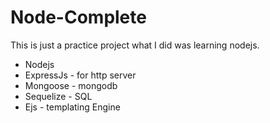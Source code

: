 # Node-Complete
This is just a practice project what I did was learning nodejs. 

- Nodejs 
- ExpressJs - for http server
- Mongoose - mongodb
- Sequelize - SQL
- Ejs - templating Engine

